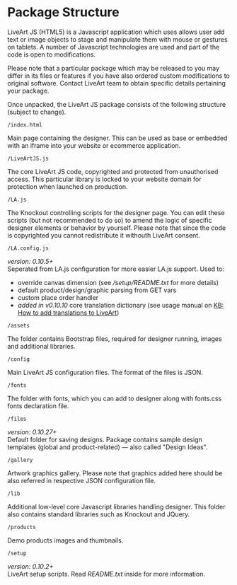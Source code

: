 # Package Structure
LiveArt JS (HTML5) is a Javascript application which uses allows user add text or image objects to stage and manipulate them with mouse or gestures on tablets. A number of Javascript technologies are used and part of the code is open to modifications.

Please note that a particular package which may be released to you may differ in its files or features if you have also ordered custom modifications to original software. Contact LiveArt team to obtain specific details pertaining your package.

Once unpacked, the LiveArt JS package consists of the following structure (subject to change).

`/index.html`

Main page containing the designer. This can be used as base or embedded with an iframe into your website or ecommerce application.

`/LiveArtJS.js`

The core LiveArt JS code, copyrighted and protected from unauthorised access. This particular library is locked to your website domain for protection when launched on production.

`/LA.js`

The Knockout controlling scripts for the designer page. You can edit these scripts (but not recommended to do so) to amend the logic of specific designer elements or behavior by yourself. Please note that since the code is copyrighted you cannot redistribute it withouth LiveArt consent.

`/LA.config.js`

_version: 0.10.5+<br/>_
Seperated from LA.js configuration for more easier LA.js support. Used to:

* override canvas dimension (see _/setup/README.txt_ for more details)
* default product/design/graphic parsing from GET vars
* custom place order handler
* _added in v0.10.10_ core translation dictionary (see usage manual on [KB: How to add translations to LiveArt](https://liveart.uservoice.com/knowledgebase/articles/917133-how-to-add-translations-to-liveart))

`/assets`

The folder contains Bootstrap files, required for designer running, images and additional libraries.

`/config`

Main LiveArt JS configuration files. The format of the files is JSON.

`/fonts`

The folder with fonts, which you can add to designer along with fonts.css fonts declaration file.

`/files`

_version: 0.10.27+<br/>_
Default folder for saving designs. Package contains sample design templates (global and product-related) — also called "Design Ideas".

`/gallery`

Artwork graphics gallery. Please note that graphics added here should be also referred in respective JSON configuration file.

`/lib`

Additional low-level core Javascript libraries handling designer. This folder also contains standard libraries such as Knockout and JQuery.

`/products`

Demo products images and thumbnails.

`/setup`

_version: 0.10.2+<br/>_
LiveArt setup scripts. Read _README.txt_ inside for more information.